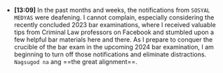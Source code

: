 - **[13:09]** In the past months and weeks, the notifications from `SOSYAL MEDYAS` were deafening. I cannot complain, especially considering the recently concluded 2023 bar examinations, where I received valuable tips from Criminal Law professors on Facebook and stumbled upon a few helpful bar materials here and there. As I prepare to conquer the crucible of the bar exam in the upcoming 2024 bar examination, I am beginning to turn off those notifications and eliminate distractions. `Nagsugod na` ang ==the great alignment==.